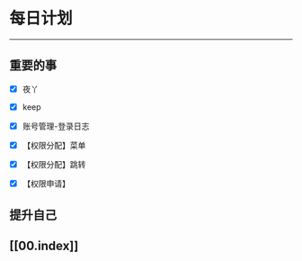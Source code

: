 
# 每日计划
---
## 重要的事

- [x]    夜丫
- [x]   keep
- [x]  账号管理-登录日志
- [x] 【权限分配】菜单
- [x] 【权限分配】跳转
- [x] 【权限申请】



## 提升自己

  



## [[00.index]]










